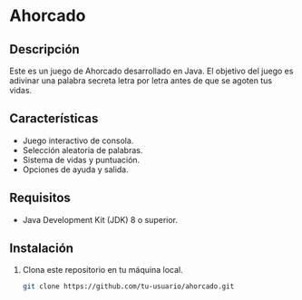 # Ahorcado

## Descripción
Este es un juego de Ahorcado desarrollado en Java. El objetivo del juego es adivinar una palabra secreta letra por letra antes de que se agoten tus vidas.

## Características
- Juego interactivo de consola.
- Selección aleatoria de palabras.
- Sistema de vidas y puntuación.
- Opciones de ayuda y salida.

## Requisitos
- Java Development Kit (JDK) 8 o superior.

## Instalación
1. Clona este repositorio en tu máquina local.
   ```bash
   git clone https://github.com/tu-usuario/ahorcado.git


